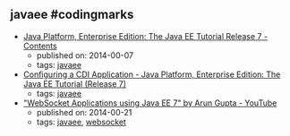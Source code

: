 javaee #codingmarks 
---
* [Java Platform, Enterprise Edition: The Java EE Tutorial Release 7 - Contents](https://docs.oracle.com/javaee/7/tutorial/)
    * published on: 2014-00-07
    * tags: [javaee](../tags/javaee.md)
* [Configuring a CDI Application - Java Platform, Enterprise Edition: The Java EE Tutorial (Release 7)](https://docs.oracle.com/javaee/7/tutorial/cdi-basic013.htm)
    * tags: [javaee](../tags/javaee.md)
* ["WebSocket Applications using Java EE 7" by Arun Gupta - YouTube](https://www.youtube.com/watch?v=lbANLOUFe58)
    * published on: 2014-00-21
    * tags: [javaee](../tags/javaee.md), [websocket](../tags/websocket.md)
